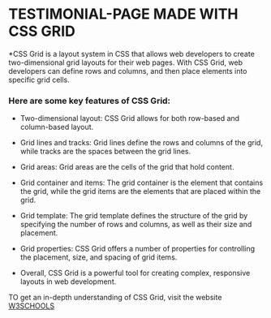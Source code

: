 # TESTIMONIAL-PAGE MADE WITH CSS GRID
*CSS Grid is a layout system in CSS that allows web developers to create two-dimensional grid layouts for their web pages. With CSS Grid, web developers can define rows and columns, and then place elements into specific grid cells.

### Here are some key features of CSS Grid:

* Two-dimensional layout: CSS Grid allows for both row-based and column-based layout.

* Grid lines and tracks: Grid lines define the rows and columns of the grid, while tracks are the spaces between the grid lines.

* Grid areas: Grid areas are the cells of the grid that hold content.

* Grid container and items: The grid container is the element that contains the grid, while the grid items are the elements that are placed within the grid.

* Grid template: The grid template defines the structure of the grid by specifying the number of rows and columns, as well as their size and placement.

* Grid properties: CSS Grid offers a number of properties for controlling the placement, size, and spacing of grid items.

* Overall, CSS Grid is a powerful tool for creating complex, responsive layouts in web development.

TO get an in-depth understanding of CSS Grid, visit the website [W3SCHOOLS](https://www.w3schools.com/css/css_grid.asp)

